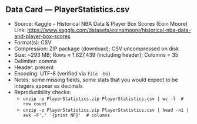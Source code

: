 ## Data Card — PlayerStatistics.csv
- Source: Kaggle – Historical NBA Data & Player Box Scores (Eoin Moore)
  Link: https://www.kaggle.com/datasets/eoinamoore/historical-nba-data-and-player-box-scores
- Format(s): CSV
- Compression: ZIP package (download); CSV uncompressed on disk
- Size: ~293 MB; Rows ≈ 1,627,439 (including header); Columns = 35
- Delimiter: comma
- Header: present
- Encoding: UTF-8 (verified via `file -bi`)
- Notes: some missing fields, some stats that you would expect to be integers appear as decimals
- Reproducibility checks:
  - `unzip -p PlayerStatistics.zip PlayerStatistics.csv | wc -l  # row count`
  - `unzip -p PlayerStatistics.zip PlayerStatistics.csv | head -n1 | awk -F',' '{print NF}'  # columns`
